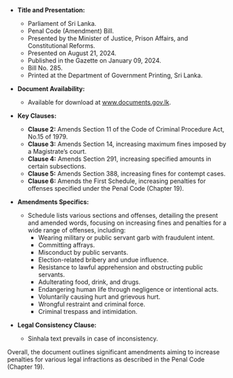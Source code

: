 - **Title and Presentation:**
  - Parliament of Sri Lanka.
  - Penal Code (Amendment) Bill.
  - Presented by the Minister of Justice, Prison Affairs, and Constitutional Reforms.
  - Presented on August 21, 2024.
  - Published in the Gazette on January 09, 2024.
  - Bill No. 285.
  - Printed at the Department of Government Printing, Sri Lanka.

- **Document Availability:**
  - Available for download at www.documents.gov.lk.

- **Key Clauses:**
  - **Clause 2:** Amends Section 11 of the Code of Criminal Procedure Act, No.15 of 1979.
  - **Clause 3:** Amends Section 14, increasing maximum fines imposed by a Magistrate’s court.
  - **Clause 4:** Amends Section 291, increasing specified amounts in certain subsections.
  - **Clause 5:** Amends Section 388, increasing fines for contempt cases.
  - **Clause 6:** Amends the First Schedule, increasing penalties for offenses specified under the Penal Code (Chapter 19).

- **Amendments Specifics:**
  - Schedule lists various sections and offenses, detailing the present and amended words, focusing on increasing fines and penalties for a wide range of offenses, including:
    - Wearing military or public servant garb with fraudulent intent.
    - Committing affrays.
    - Misconduct by public servants.
    - Election-related bribery and undue influence.
    - Resistance to lawful apprehension and obstructing public servants.
    - Adulterating food, drink, and drugs.
    - Endangering human life through negligence or intentional acts.
    - Voluntarily causing hurt and grievous hurt.
    - Wrongful restraint and criminal force.
    - Criminal trespass and intimidation.

- **Legal Consistency Clause:**
  - Sinhala text prevails in case of inconsistency.
  
Overall, the document outlines significant amendments aiming to increase penalties for various legal infractions as described in the Penal Code (Chapter 19).